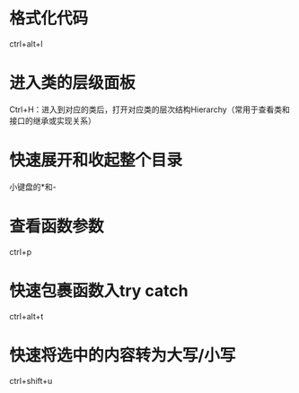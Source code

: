 # 格式化代码

ctrl+alt+l

# 进入类的层级面板

Ctrl+H：进入到对应的类后，打开对应类的层次结构Hierarchy（常用于查看类和接口的继承或实现关系）

# 快速展开和收起整个目录

小键盘的*和-

# 查看函数参数

ctrl+p

# 快速包裹函数入try catch

ctrl+alt+t

# 快速将选中的内容转为大写/小写

ctrl+shift+u
